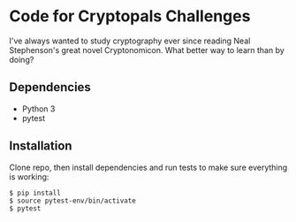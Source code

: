 # Code for Cryptopals Challenges

I've always wanted to study cryptography ever since reading Neal Stephenson's great novel Cryptonomicon. What better way to learn than by doing?

## Dependencies

- Python 3
- pytest

## Installation

Clone repo, then install dependencies and run tests to make sure everything is working:

```
$ pip install
$ source pytest-env/bin/activate
$ pytest
```
